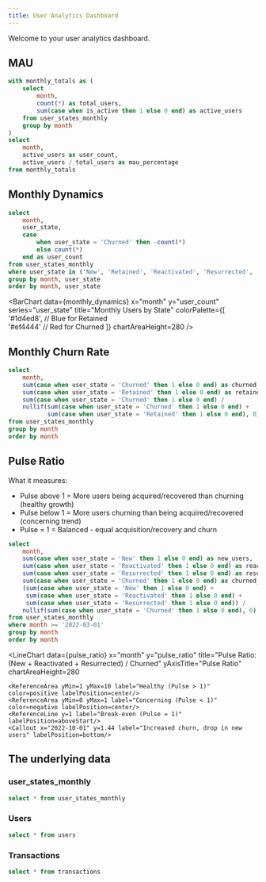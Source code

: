 ```yaml
---
title: User Analytics Dashboard
---
```

Welcome to your user analytics dashboard.

## MAU

```sql mau
with monthly_totals as (
    select 
        month,
        count(*) as total_users,
        sum(case when is_active then 1 else 0 end) as active_users
    from user_states_monthly
    group by month
)
select 
    month,
    active_users as user_count,
    active_users / total_users as mau_percentage
from monthly_totals
```

<BarChart 
    data={mau}
    x="month"
    y="user_count"
    y2="mau_percentage"
    y2Fmt=pct0
    title="Monthly Active Users"
    labels=true
    yAxisTitle="Active Users"
    y2AxisTitle="MAU %"
    y2SeriesType=line
    chartAreaHeight=280
/>

## Monthly Dynamics

```sql monthly_dynamics
select 
    month,
    user_state,
    case 
        when user_state = 'Churned' then -count(*)
        else count(*)
    end as user_count
from user_states_monthly
where user_state in ('New', 'Retained', 'Reactivated', 'Resurrected', 'Churned')
group by month, user_state
order by month, user_state
```


<BarChart 
    data={monthly_dynamics}
    x="month"
    y="user_count"
    series="user_state"
    title="Monthly Users by State"
    colorPalette={[
        '#1d4ed8', // Blue for Retained  
        '#ef4444'  // Red for Churned
    ]}
    chartAreaHeight=280
/>

## Monthly Churn Rate

```sql churn_rate
select 
    month,
    sum(case when user_state = 'Churned' then 1 else 0 end) as churned_users,
    sum(case when user_state = 'Retained' then 1 else 0 end) as retained_users,
    sum(case when user_state = 'Churned' then 1 else 0 end) / 
    nullif(sum(case when user_state = 'Churned' then 1 else 0 end) + 
           sum(case when user_state = 'Retained' then 1 else 0 end), 0) as churn_rate
from user_states_monthly
group by month
order by month
```

<BarChart 
    data={churn_rate}
    x="month"
    y="churned_users"
    y2="churn_rate"
    title="Monthly Churn Rate: Churned / (Churned + Retained)"
    yAxisTitle="# Churned Users"
    y2AxisTitle="Churn Rate"
    y2Fmt=pct
    y2SeriesType=line
    chartAreaHeight=280
    labels=true
/>


## Pulse Ratio

What it measures:
- Pulse above 1 = More users being acquired/recovered than churning (healthy growth)
- Pulse below 1 = More users churning than being acquired/recovered (concerning trend)
- Pulse = 1 = Balanced - equal acquisition/recovery and churn



```sql pulse_ratio
select 
    month,
    sum(case when user_state = 'New' then 1 else 0 end) as new_users,
    sum(case when user_state = 'Reactivated' then 1 else 0 end) as reactivated_users,
    sum(case when user_state = 'Resurrected' then 1 else 0 end) as resurrected_users,
    sum(case when user_state = 'Churned' then 1 else 0 end) as churned_users,
    (sum(case when user_state = 'New' then 1 else 0 end) + 
     sum(case when user_state = 'Reactivated' then 1 else 0 end) +
     sum(case when user_state = 'Resurrected' then 1 else 0 end)) / 
    nullif(sum(case when user_state = 'Churned' then 1 else 0 end), 0) as pulse_ratio
from user_states_monthly
where month >= '2022-03-01'
group by month
order by month
```

<LineChart 
    data={pulse_ratio}
    x="month"
    y="pulse_ratio"
    title="Pulse Ratio: (New + Reactivated + Resurrected) / Churned"
    yAxisTitle="Pulse Ratio"
    chartAreaHeight=280
>
    <ReferenceArea yMin=1 yMax=10 label="Healthy (Pulse > 1)" color=positive labelPosition=center/>
    <ReferenceArea yMin=0 yMax=1 label="Concerning (Pulse < 1)" color=negative labelPosition=center/>
    <ReferenceLine y=1 label="Break-even (Pulse = 1)" labelPosition=aboveStart/>
    <Callout x="2022-10-01" y=1.44 label="Increased churn, drop in new users" labelPosition=bottom/>
</LineChart>


## The underlying data

### user_states_monthly

```sql user_states_monthly
select * from user_states_monthly
```

<DataTable data={user_states_monthly}>
</DataTable>


### Users

```sql users_data
select * from users
```

<DataTable data={users_data}>
</DataTable>

### Transactions

```sql transactions_data
select * from transactions
```

<DataTable data={transactions_data}>
</DataTable>